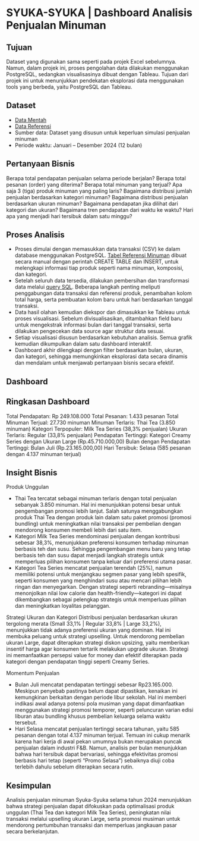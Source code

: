 # SYUKA-SYUKA | Dashboard Analisis Penjualan Minuman

## Tujuan 
Dataset yang digunakan sama seperti pada projek Excel sebelumnya. Namun, dalam projek ini, proses pengolahan data dilakukan menggunakan PostgreSQL, sedangkan visualisasinya dibuat dengan Tableau. Tujuan dari projek ini untuk menunjukkan pendekatan eksplorasi data menggunakan tools yang berbeda, yaitu PostgreSQL dan Tableau.

## Dataset
- [Data Mentah](https://github.com/rafaauroraa/Data-Analisis-Dashboard-SQL-Tableau/blob/main/Data_mentah.csv)
- [Data Referensi](https://github.com/rafaauroraa/Data-Analisis-Dashboard-SQL-Tableau/blob/main/Data%20Referensi.sql)
- Sumber data: Dataset yang disusun untuk keperluan simulasi penjualan minuman
- Periode waktu: Januari – Desember 2024 (12 bulan)

## Pertanyaan Bisnis 
Berapa total pendapatan penjualan selama periode berjalan?
Berapa total pesanan (order) yang diterima?
Berapa total minuman yang terjual?
Apa saja 3 (tiga) produk minuman yang paling laris?
Bagaimana distribusi jumlah penjualan berdasarkan kategori minuman?
Bagaimana distribusi penjualan berdasarkan ukuran minuman?
Bagaimana pendapatan jika dilihat dari kategori dan ukuran?
Bagaimana tren pendapatan dari waktu ke waktu?
Hari apa yang menjadi hari tersibuk dalam satu minggu?

## Proses Analisis
- Proses dimulai dengan memasukkan data transaksi (CSV) ke dalam database menggunakan PostgreSQL. [Tabel Referensi Minuman](https://github.com/rafaauroraa/Data-Analisis-Dashboard-SQL-Tableau/blob/main/Data%20Referensi.sql) dibuat secara manual dengan perintah CREATE TABLE dan INSERT, untuk melengkapi informasi tiap produk seperti nama minuman, komposisi, dan kategori. 
- Setelah seluruh data tersedia, dilakukan pembersihan dan transformasi data melalui [query SQL](https://github.com/rafaauroraa/Data-Analisis-Dashboard-SQL-Tableau/blob/main/Olah%20Data.sql). Beberapa langkah penting meliputi penggabungan data transaksi dan referensi produk, penambahan kolom total harga, serta pembuatan kolom baru untuk hari berdasarkan tanggal transaksi.
- Data hasil olahan kemudian diekspor dan dimasukkan ke Tableau untuk proses visualisasi. Sebelum divisualisasikan, ditambahkan field baru untuk mengekstrak informasi bulan dari tanggal transaksi, serta dilakukan pengecekan data source agar struktur data sesuai.
- Setiap visualisasi disusun berdasarkan kebutuhan analisis. Semua grafik kemudian dikumpulkan dalam satu dashboard interaktif.
- Dashboard akhir dilengkapi dengan filter berdasarkan bulan, ukuran, dan kategori, sehingga memungkinkan eksplorasi data secara dinamis dan mendalam untuk menjawab pertanyaan bisnis secara efektif.

## Dashboard


## Ringkasan Dashboard
Total Pendapatan: Rp 249.108.000
Total Pesanan: 1.433 pesanan
Total Minuman Terjual: 27.730 minuman
Minuman Terlaris: Thai Tea (3.850 minuman)
Kategori Terpopuler: Milk Tea Series (38,3% penjualan)
Ukuran Terlaris: Regular (33,8% penjualan)
Pendapatan Tertinggi: Kategori Creamy Series dengan Ukuran Large (Rp.45.710.000,00)
Bulan dengan Pendapatan Tertinggi: Bulan Juli (Rp.23.165.000,00)
Hari Tersibuk: Selasa (585 pesanan dengan 4.137 minuman terjual)

## Insight Bisnis
Produk Unggulan
- Thai Tea tercatat sebagai minuman terlaris dengan total penjualan sebanyak 3.850 minuman. Hal ini menunjukkan potensi besar untuk pengembangan promosi lebih lanjut. Salah satunya menggabungkan produk Thai Tea dengan produk lain dalam satu paket promosi (promosi bundling) untuk meningkatkan nilai transaksi per pembelian dengan mendorong konsumen membeli lebih dari satu item.
- Kategori Milk Tea Series mendominasi penjualan dengan kontribusi sebesar 38,3%, menunjukkan preferensi konsumen terhadap minuman berbasis teh dan susu. Sehingga pengembangan menu baru yang tetap berbasis teh dan susu dapat menjadi langkah strategis untuk memperluas pilihan konsumen tanpa keluar dari preferensi utama pasar.
- Kategori Tea Series mencatat penjualan terendah (25%), namun memiliki potensi untuk menjangkau segmen pasar yang lebih spesifik, seperti konsumen yang menghindari susu atau mencari pilihan lebih ringan dan menyegarkan. Dengan strategi seperti rebranding—misalnya menonjolkan nilai low calorie dan health-friendly—kategori ini dapat dikembangkan sebagai pelengkap strategis untuk memperluas pilihan dan meningkatkan loyalitas pelanggan. 

Strategi Ukuran dan Kategori
Distribusi penjualan berdasarkan ukuran tergolong merata (Small 33,1% | Regular 33,8% | Large 33,2%), menunjukkan tidak adanya preferensi ukuran yang dominan. Hal ini membuka peluang untuk strategi upselling. Untuk mendorong pembelian ukuran Large, dapat diterapkan strategi diskon upsizing, yaitu memberikan insentif harga agar konsumen tertarik melakukan upgrade ukuran. Strategi ini memanfaatkan persepsi value for money dan efektif diterapkan pada kategori dengan pendapatan tinggi seperti Creamy Series.

Momentum Penjualan
- Bulan Juli mencatat pendapatan tertinggi sebesar Rp23.165.000. Meskipun penyebab pastinya belum dapat dipastikan, kenaikan ini kemungkinan berkaitan dengan periode libur sekolah. Hal ini memberi indikasi awal adanya potensi pola musiman yang dapat dimanfaatkan menggunakan strategi promosi temporer, seperti peluncuran varian edisi liburan atau bundling khusus pembelian keluarga selama waktu tersebut.
- Hari Selasa mencatat penjualan tertinggi secara tahunan, yaitu 585 pesanan dengan total 4.137 minuman terjual. Temuan ini cukup menarik karena hari kerja di awal pekan umumnya bukan merupakan puncak penjualan dalam industri F&B. Namun, analisis per bulan menunjukkan bahwa hari tersibuk dapat bervariasi, sehingga efektivitas promosi berbasis hari tetap (seperti “Promo Selasa”) sebaiknya diuji coba terlebih dahulu sebelum diterapkan secara rutin.

## Kesimpulan
Analisis penjualan minuman Syuka-Syuka selama tahun 2024 menunjukkan bahwa strategi penjualan dapat difokuskan pada optimalisasi produk unggulan (Thai Tea dan kategori Milk Tea Series), peningkatan nilai transaksi melalui upselling ukuran Large, serta promosi musiman untuk mendorong pertumbuhan transaksi dan memperluas jangkauan pasar secara berkelanjutan.

